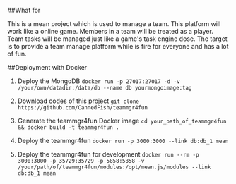 ##What for

This is a mean project which is used to manage a team.
This platform will work like a online game.
Members in a team will be treated as a player.
Team tasks will be managed just like a game's task engine dose.
The target is to provide a team manage platform while is fire for everyone and has a lot of fun.

##Deployment with Docker

1. Deploy the MongoDB
`docker run -p 27017:27017 -d -v /your/own/datadir:/data/db --name db yourmongoimage:tag`

2. Download codes of this project
`git clone https://github.com/CannedFish/teammgr4fun`

3. Generate the teammgr4fun Docker image
`cd your_path_of_teammgr4fun && docker build -t teammgr4fun .`

4. Deploy the teammgr4fun
`docker run -p 3000:3000 --link db:db_1 mean`

5. Deploy the teammgr4fun for development
`docker run --rm -p 3000:3000 -p 35729:35729 -p 5858:5858 -v /your/path/of/teammgr4fun/modules:/opt/mean.js/modules --link db:db_1 mean`

